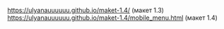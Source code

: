 https://ulyanauuuuuu.github.io/maket-1.4/  (макет 1.3)
https://ulyanauuuuuu.github.io/maket-1.4/mobile_menu.html (макет 1.4)
